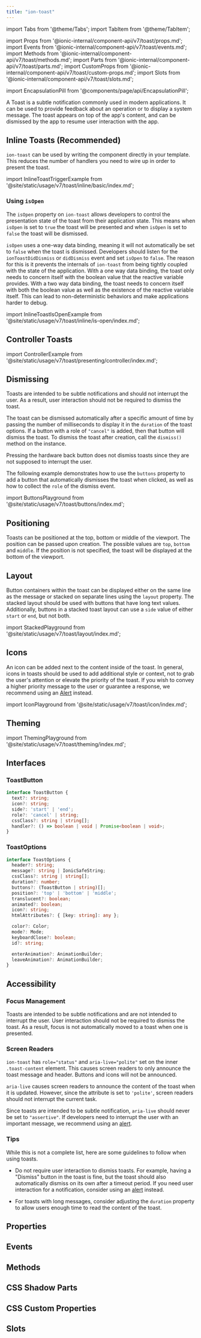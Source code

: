 ```yaml
---
title: "ion-toast"
---
```

import Tabs from '@theme/Tabs';
import TabItem from '@theme/TabItem';

import Props from '@ionic-internal/component-api/v7/toast/props.md';
import Events from '@ionic-internal/component-api/v7/toast/events.md';
import Methods from '@ionic-internal/component-api/v7/toast/methods.md';
import Parts from '@ionic-internal/component-api/v7/toast/parts.md';
import CustomProps from '@ionic-internal/component-api/v7/toast/custom-props.md';
import Slots from '@ionic-internal/component-api/v7/toast/slots.md';

<head>
  <title>ion-toast Component: A Dismissible App Notification Alert</title>
  <meta name="description" content="ion-toast component is an app notification displaying system messages or feedback. Toast alerts appear above content and are dismissed to resume interaction." />
</head>

import EncapsulationPill from '@components/page/api/EncapsulationPill';

<EncapsulationPill type="shadow" />

A Toast is a subtle notification commonly used in modern applications. It can be used to provide feedback about an operation or to display a system message. The toast appears on top of the app's content, and can be dismissed by the app to resume user interaction with the app.

## Inline Toasts (Recommended)

`ion-toast` can be used by writing the component directly in your template. This reduces the number of handlers you need to wire up in order to present the toast.

import InlineToastTriggerExample from '@site/static/usage/v7/toast/inline/basic/index.md';

<InlineToastTriggerExample />

### Using `isOpen​`

The `isOpen` property on `ion-toast` allows developers to control the presentation state of the toast from their application state. This means when `isOpen` is set to `true` the toast will be presented and when `isOpen` is set to `false` the toast will be dismissed.

`isOpen` uses a one-way data binding, meaning it will not automatically be set to `false` when the toast is dismissed. Developers should listen for the `ionToastDidDismiss` or `didDismiss` event and set `isOpen` to `false`. The reason for this is it prevents the internals of `ion-toast` from being tightly coupled with the state of the application. With a one way data binding, the toast only needs to concern itself with the boolean value that the reactive variable provides. With a two way data binding, the toast needs to concern itself with both the boolean value as well as the existence of the reactive variable itself. This can lead to non-deterministic behaviors and make applications harder to debug.

import InlineToastIsOpenExample from '@site/static/usage/v7/toast/inline/is-open/index.md';

<InlineToastIsOpenExample />

## Controller Toasts

import ControllerExample from '@site/static/usage/v7/toast/presenting/controller/index.md';

<ControllerExample />

## Dismissing

Toasts are intended to be subtle notifications and should not interrupt the user. As a result, user interaction should not be required to dismiss the toast.

The toast can be dismissed automatically after a specific amount of time by passing the number of milliseconds to display it in the `duration` of the toast options. If a button with a role of `"cancel"` is added, then that button will dismiss the toast. To dismiss the toast after creation, call the `dismiss()` method on the instance.

Pressing the hardware back button does not dismiss toasts since they are not supposed to interrupt the user.

The following example demonstrates how to use the `buttons` property to add a button that automatically dismisses the toast when clicked, as well as how to collect the `role` of the dismiss event.

import ButtonsPlayground from '@site/static/usage/v7/toast/buttons/index.md';

<ButtonsPlayground />

## Positioning

Toasts can be positioned at the top, bottom or middle of the viewport. The position can be passed upon creation. The possible values are `top`, `bottom` and `middle`. If the position is not specified, the toast will be displayed at the bottom of the viewport.

## Layout

Button containers within the toast can be displayed either on the same line as the message or stacked on separate lines using the `layout` property. The stacked layout should be used with buttons that have long text values. Additionally, buttons in a stacked toast layout can use a `side` value of either `start` or `end`, but not both.

import StackedPlayground from '@site/static/usage/v7/toast/layout/index.md';

<StackedPlayground />

## Icons

An icon can be added next to the content inside of the toast. In general, icons in toasts should be used to add additional style or context, not to grab the user's attention or elevate the priority of the toast. If you wish to convey a higher priority message to the user or guarantee a response, we recommend using an [Alert](alert.md) instead.

import IconPlayground from '@site/static/usage/v7/toast/icon/index.md';

<IconPlayground />

## Theming

import ThemingPlayground from '@site/static/usage/v7/toast/theming/index.md';

<ThemingPlayground />

## Interfaces

### ToastButton

```typescript
interface ToastButton {
  text?: string;
  icon?: string;
  side?: 'start' | 'end';
  role?: 'cancel' | string;
  cssClass?: string | string[];
  handler?: () => boolean | void | Promise<boolean | void>;
}
```

### ToastOptions

```typescript
interface ToastOptions {
  header?: string;
  message?: string | IonicSafeString;
  cssClass?: string | string[];
  duration?: number;
  buttons?: (ToastButton | string)[];
  position?: 'top' | 'bottom' | 'middle';
  translucent?: boolean;
  animated?: boolean;
  icon?: string;
  htmlAttributes?: { [key: string]: any };

  color?: Color;
  mode?: Mode;
  keyboardClose?: boolean;
  id?: string;

  enterAnimation?: AnimationBuilder;
  leaveAnimation?: AnimationBuilder;
}
```

## Accessibility

### Focus Management

Toasts are intended to be subtle notifications and are not intended to interrupt the user. User interaction should not be required to dismiss the toast. As a result, focus is not automatically moved to a toast when one is presented.

### Screen Readers

`ion-toast` has `role="status"` and `aria-live="polite"` set on the inner `.toast-content` element. This causes screen readers to only announce the toast message and header. Buttons and icons will not be announced.

`aria-live` causes screen readers to announce the content of the toast when it is updated. However, since the attribute is set to `'polite'`, screen readers should not interrupt the current task.

Since toasts are intended to be subtle notification, `aria-live` should never be set to `"assertive"`. If developers need to interrupt the user with an important message, we recommend using an [alert](./alert).

### Tips

While this is not a complete list, here are some guidelines to follow when using toasts.

* Do not require user interaction to dismiss toasts. For example, having a "Dismiss" button in the toast is fine, but the toast should also automatically dismiss on its own after a timeout period. If you need user interaction for a notification, consider using an [alert](./alert) instead.

* For toasts with long messages, consider adjusting the `duration` property to allow users enough time to read the content of the toast.

## Properties
<Props />

## Events
<Events />

## Methods
<Methods />

## CSS Shadow Parts
<Parts />

## CSS Custom Properties
<CustomProps />

## Slots
<Slots />
